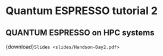 # Quantum ESPRESSO tutorial 2

## QUANTUM ESPRESSO on HPC systems

{download}`Slides <slides/Handson-Day2.pdf>`

